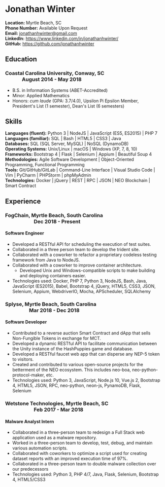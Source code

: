 # Jonathan Winter

**Location:** Myrtle Beach, SC  
**Phone Number:** Available Upon Request  
**Email:** jonathanhwinter@gmail.com    
**LinkedIn:** <https://www.linkedin.com/in/jonathanhwinter/>    
**GitHub:** <https://github.com/jonathanhwinter>    

## Education
### Coastal Carolina University, Conway, SC&nbsp; &nbsp; &nbsp; &nbsp; &nbsp; &nbsp; &nbsp; &nbsp;&nbsp; &nbsp; &nbsp; &nbsp; &nbsp; &nbsp; &nbsp; &nbsp; &nbsp; &nbsp; &nbsp; &nbsp; &nbsp; &nbsp; &nbsp; &nbsp; &nbsp; &nbsp; &nbsp; &nbsp; &nbsp; &nbsp; &nbsp; August 2014 - May 2018
* B.S. in Information Systems (ABET-Accredited) 
* Minor: Applied Mathematics
* Honors: *cum laude* (GPA: 3.7/4.0), Upsilon Pi Epsilon Member, President's List (1 semester), Dean's List (6 semesters)

## Skills
**Languages (fluent):** Python 3 | NodeJS | JavaScript (ES5, ES2015) | PHP 7 <br />
**Languages (familiar):** SQL | Bash | HTML5 | CSS3 | Java <br />
**Databases:** SQL (SQL Server, MySQL) | NoSQL (DynamoDB) <br />
**Operating Systems:** Unix/Linux | macOS | Windows (XP, 7, 8, 10) <br />
**Frameworks:** Bootstrap 4 | Flask | Selenium | Appium | Beautiful Soup 4 <br />
**Methodologies:** Agile Software Development | Object-Oriented Programming, Functional Programming <br />
**Tools:** Git/GitHub/GitLab | Command-Line Interface | Visual Studio Code | Vim | PyCharm | PHPStorm | phpMyAdmin <br />
**Technologies:** Docker | jQuery | REST | RPC | JSON | NEO Blockchain | Smart Contract <br />

## Experience
### FogChain, Myrtle Beach, South Carolina &nbsp; &nbsp; &nbsp; &nbsp; &nbsp; &nbsp; &nbsp; &nbsp; &nbsp; &nbsp; &nbsp; &nbsp; &nbsp; &nbsp; &nbsp; &nbsp; &nbsp; &nbsp; &nbsp; &nbsp; &nbsp; &nbsp; &nbsp; &nbsp; &nbsp; &nbsp; &nbsp; &nbsp; &nbsp; &nbsp; &nbsp; &nbsp; &nbsp; &nbsp; &nbsp; &nbsp; Dec 2018 - Present
#### Software Engineer
* Developed a RESTful API for scheduling the execution of test suites.
* Collaborated in a three person team to develop the trident site.
* Collaborated with a coworker to refactor a proprietary codeless testing framework from Java to NodeJS.
* Collaborated with a coworker to improve container architecture.
  * Developed Unix and Windows-compatible scripts to make building and deploying containers easier.
* Technologies used: Docker, PHP 7, Python 3, NodeJS, Bash, Java, JavaScript (ES2015), Babel, Bootstrap 4, jQuery, HTML5, CSS3, JSON, Selenium, Appium, WebdriverIO, Mocha, APScheduler, SQLAlchemy

### Splyse, Myrtle Beach, South Carolina &nbsp; &nbsp; &nbsp; &nbsp; &nbsp; &nbsp; &nbsp; &nbsp; &nbsp; &nbsp; &nbsp; &nbsp; &nbsp; &nbsp; &nbsp; &nbsp; &nbsp; &nbsp; &nbsp; &nbsp; &nbsp; &nbsp; &nbsp; &nbsp; &nbsp; &nbsp; &nbsp; &nbsp; &nbsp; &nbsp; &nbsp; &nbsp; &nbsp; &nbsp; &nbsp; &nbsp; Mar 2018 - Dec 2018
#### Software Developer
* Contributed to a reverse auction Smart Contract and dApp that sells Non-Fungible Tokens in exchange for MCT.
* Developed a dynamic RESTful API to facilitate communication between the Unity instance of the HashPuppies game and database.
* Developed a RESTful faucet web app that can disperse any NEP-5 token to visitors.
* Created and contributed to various open-source projects for the betterment of the NEO ecosystem. This includes neo-boa, neo-python-protocol-maker, etc.
* Technologies used: Python 3, JavaScript, Node.js 10, Vue.js 2, Bootstrap 4, HTML5, JSON, RPC, neo-python, neon-js, PynamoDB, Flask, Selenium

### Wetstone Technologies, Myrtle Beach, SC &nbsp; &nbsp; &nbsp; &nbsp; &nbsp; &nbsp; &nbsp; &nbsp; &nbsp; &nbsp; &nbsp; &nbsp; &nbsp; &nbsp; &nbsp; &nbsp; &nbsp; &nbsp; &nbsp; &nbsp; &nbsp; &nbsp; &nbsp; &nbsp; &nbsp; &nbsp; &nbsp; &nbsp; &nbsp; &nbsp; &nbsp; &nbsp; &nbsp; Feb 2017 - Mar 2018
#### Malware Analyst Intern
* Collaborated in a three-person team to redesign a Full Stack web application used as a malware repository.
* Worked in a three-person team to develop, test, debug, and maintain various automation scripts.
* Collaborated with coworkers to optimize a script used for creating dataset reports with an improved execution time of 97%. 
* Collaborated in a three-person team to double malware collection over our predecessors
* Technologies used: Python 3, PHP 4/7, Java, Flask, Selenium, Bootstrap 4, HTML5/CSS3
